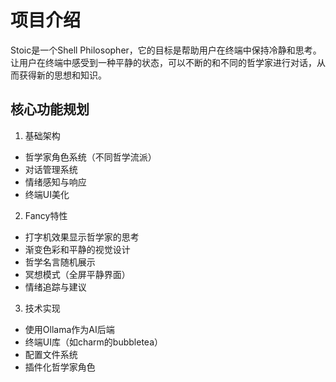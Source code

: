 # 项目介绍

Stoic是一个Shell Philosopher，它的目标是帮助用户在终端中保持冷静和思考。让用户在终端中感受到一种平静的状态，可以不断的和不同的哲学家进行对话，从而获得新的思想和知识。

## 核心功能规划

1. 基础架构

- 哲学家角色系统（不同哲学流派）
- 对话管理系统
- 情绪感知与响应
- 终端UI美化

2. Fancy特性

- 打字机效果显示哲学家的思考
- 渐变色彩和平静的视觉设计
- 哲学名言随机展示
- 冥想模式（全屏平静界面）
- 情绪追踪与建议

3. 技术实现

- 使用Ollama作为AI后端
- 终端UI库（如charm的bubbletea）
- 配置文件系统
- 插件化哲学家角色